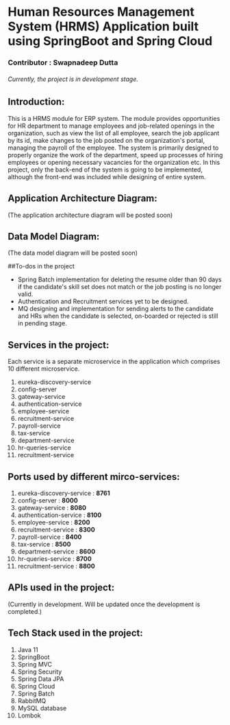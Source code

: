 # Human Resources Management System (HRMS) Application built using SpringBoot and Spring Cloud
### Contributor : Swapnadeep Dutta


###### Currently, the project is in development stage.

## Introduction:
This is a HRMS module for ERP system. The module provides opportunities for HR department to manage employees and job-related openings in the organization, such as view the list of all employee, search the job applicant by its id, make changes to the job posted on the organization's portal, managing the payroll of the employee.
The system is primarily designed to properly organize the work of the department, speed up processes of hiring employees or opening necessary vacancies for the organization etc.
In this project, only the back-end of the system is going to be implemented, although the front-end was included while designing of entire system.

## Application Architecture Diagram:
(The application architecture diagram will be posted soon)

## Data Model Diagram:
(The data model diagram will be posted soon)

##To-dos in the project
* Spring Batch implementation for deleting the resume older than 90 days if the candidate's skill set does not match or the job posting is no longer valid.
* Authentication and Recruitment services yet to be designed.
* MQ designing and implementation for sending alerts to the candidate and HRs when the candidate is selected, on-boarded or rejected is still in pending stage.
## Services in the project:
Each service is a separate microservice in the application which comprises 10 different microservice.
1. eureka-discovery-service
2. config-server
3. gateway-service
4. authentication-service
5. employee-service
6. recruitment-service
7. payroll-service
8. tax-service
9. department-service
10. hr-queries-service
11. recruitment-service
## Ports used by different mirco-services:
1. eureka-discovery-service : **8761**
2. config-server : **8000**
3. gateway-service : **8080**
4. authentication-service : **8100**
5. employee-service : **8200**
6. recruitment-service : **8300**
7. payroll-service : **8400**
8. tax-service : **8500**
9. department-service : **8600**
10. hr-queries-service : **8700**
11. recruitment-service : **8800**
## APIs used in the project:
(Currently in development. Will be updated once the development is completed.)
## Tech Stack used in the project:
1. Java 11
2. SpringBoot
3. Spring MVC
4. Spring Security
5. Spring Data JPA
6. Spring Cloud
7. Spring Batch
8. RabbitMQ
9. MySQL database
10. Lombok